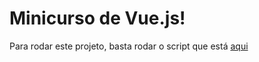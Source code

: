# Minicurso de Vue.js!


Para rodar este projeto, basta rodar o script que está [aqui](https://gist.github.com/kammradt/bb1f22dde97df52dee0529c578d66179)

